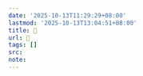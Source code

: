 ```yaml
---
date: '2025-10-13T11:29:29+08:00'
lastmod: '2025-10-13T13:04:51+08:00'
title: 󰡰
url: 󰡰
tags: []
src:
note:
---
```

